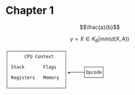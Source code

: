 # Chapter 1

$$\frac{a}{b}$$

$$y = X \in K_B | min(d(X,A))$$

```
┌─────────────────────┐
│      CPU Context    │
│                     │
│ Stack       Flags   │      ┌──────┐
│                     │◄─────┤Opcode│
│ Registers   Memory  │      └──────┘
│                     │
└─────────────────────┘
```
